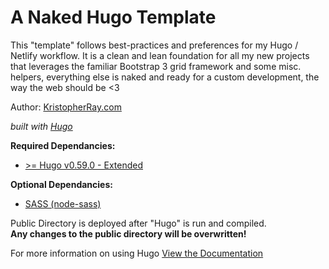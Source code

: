 # A Naked Hugo Template

This "template" follows best-practices and preferences for my Hugo / Netlify workflow. It is a clean and lean foundation for all my new projects that leverages the familiar Bootstrap 3 grid framework and some misc. helpers, everything else is naked and ready for a custom development, the way the web should be <3

Author: [KristopherRay.com](https://kristopherray.com)

*built with [Hugo](https://gohugo.io)*

**Required Dependancies:**
- [ >= Hugo v0.59.0 - Extended](https://gohugo.io/getting-started/installing/)

**Optional Dependancies:**
- [SASS (node-sass)](https://github.com/sass/node-sass)

Public Directory is deployed after "Hugo" is run and compiled.  
**Any changes to the public directory will be overwritten!**

For more information on using Hugo [View the Documentation](https://gohugo.io/documentation/)
